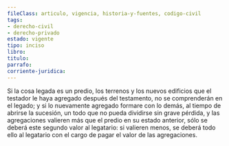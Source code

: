 ```yaml
---
fileClass: articulo, vigencia, historia-y-fuentes, codigo-civil
tags:
- derecho-civil
- derecho-privado
estado: vigente
tipo: inciso
libro:
titulo:
parrafo:
corriente-juridica:
---
```

Si la cosa legada es un predio, los terrenos y los nuevos edificios que el testador le haya agregado después del testamento, no se comprenderán en el legado; y si lo nuevamente agregado formare con lo demás, al tiempo de abrirse la sucesión, un todo que no pueda dividirse sin grave pérdida, y las agregaciones valieren más que el predio en su estado anterior, sólo se deberá este segundo valor al legatario: si valieren menos, se deberá todo ello al legatario con el cargo de pagar el valor de las agregaciones.